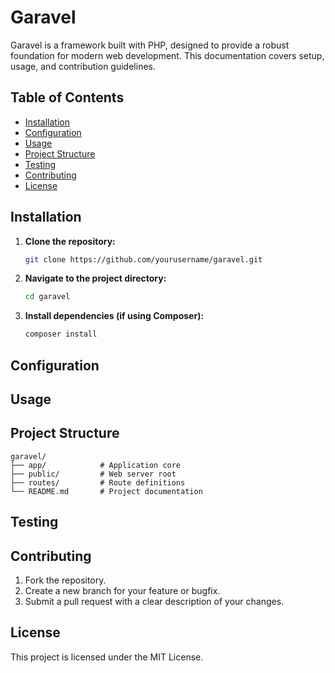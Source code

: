 # Garavel
Garavel is a framework built with PHP, designed to provide a robust foundation for modern web development. This documentation covers setup, usage, and contribution guidelines.

## Table of Contents
- [Installation](#installation)
- [Configuration](#configuration)
- [Usage](#usage)
- [Project Structure](#project-structure)
- [Testing](#testing)
- [Contributing](#contributing)
- [License](#license)

## Installation
1. **Clone the repository:**
	```bash
	git clone https://github.com/yourusername/garavel.git
	```
2. **Navigate to the project directory:**
	```bash
	cd garavel
	```
4. **Install dependencies (if using Composer):**
	```bash
	composer install
	```

## Configuration

## Usage

## Project Structure
```
garavel/
├── app/            # Application core
├── public/         # Web server root
├── routes/         # Route definitions
└── README.md       # Project documentation
```

## Testing

## Contributing
1. Fork the repository.
2. Create a new branch for your feature or bugfix.
3. Submit a pull request with a clear description of your changes.

## License
This project is licensed under the MIT License.
